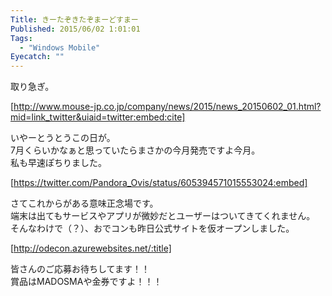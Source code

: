 ```yaml
---
Title: きーたぞきたぞまーどすまー
Published: 2015/06/02 1:01:01
Tags:
  - "Windows Mobile"
Eyecatch: ""
---
```

取り急ぎ。  

[http://www.mouse-jp.co.jp/company/news/2015/news_20150602_01.html?mid=link_twitter&uiaid=twitter:embed:cite]

いやーとうとうこの日が。  
7月くらいかなぁと思っていたらまさかの今月発売ですよ今月。  
私も早速ぽちりました。

[https://twitter.com/Pandora_Ovis/status/605394571015553024:embed]

さてこれからがある意味正念場です。  
端末は出てもサービスやアプリが微妙だとユーザーはついてきてくれません。  
そんなわけで（？）、おでコンも昨日公式サイトを仮オープンしました。  

[http://odecon.azurewebsites.net/:title]

皆さんのご応募お待ちしてます！！  
賞品はMADOSMAや金券ですよ！！！